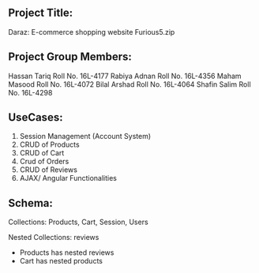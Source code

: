 ## Project Title: 
Daraz: E-commerce shopping website
Furious5.zip

## Project Group Members:
Hassan Tariq  Roll No. 16L-4177
Rabiya Adnan Roll No. 16L-4356
Maham Masood Roll No. 16L-4072
Bilal Arshad Roll No. 16L-4064
Shafin Salim Roll No. 16L-4298

## UseCases: 
1. Session Management (Account System)
2. CRUD of Products
3. CRUD of Cart
4. Crud of Orders
5. CRUD of Reviews
6. AJAX/ Angular Functionalities

## Schema: 
Collections: Products, Cart, Session, Users

Nested Collections: reviews 

- Products has nested reviews
- Cart has nested products

